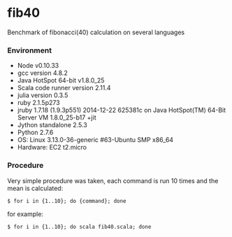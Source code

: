 fib40
=====

Benchmark of fibonacci(40) calculation on several languages

### Environment

* Node v0.10.33
* gcc version 4.8.2
* Java HotSpot 64-bit v1.8.0_25
* Scala code runner version 2.11.4
* julia version 0.3.5
* ruby 2.1.5p273
* jruby 1.7.18 (1.9.3p551) 2014-12-22 625381c on Java HotSpot(TM) 64-Bit Server VM 1.8.0_25-b17 +jit
* Jython standalone 2.5.3
* Python 2.7.6
* OS: Linux 3.13.0-36-generic #63-Ubuntu SMP x86_64
* Hardware: EC2 t2.micro

### Procedure

Very simple procedure was taken, each command is run 10 times and the mean is calculated:

`$ for i in {1..10}; do {command}; done`

for example:

`$ for i in {1..10}; do scala fib40.scala; done`

